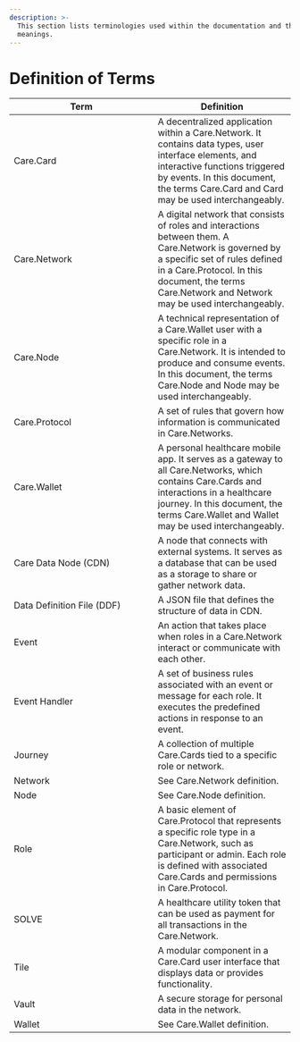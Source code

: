 ```yaml
---
description: >-
  This section lists terminologies used within the documentation and their
  meanings.
---
```


# Definition of Terms



<table><thead><tr><th width="242">Term</th><th>Definition</th></tr></thead><tbody><tr><td>Care.Card</td><td>A decentralized application within a Care.Network. It contains data types, user interface elements, and interactive functions triggered by events. In this document, the terms Care.Card and Card may be used interchangeably.</td></tr><tr><td>Care.Network</td><td>A digital network that consists of roles and interactions between them. A Care.Network is governed by a specific set of rules defined in a Care.Protocol. In this document, the terms Care.Network and Network may be used interchangeably.</td></tr><tr><td>Care.Node</td><td>A technical representation of a Care.Wallet user with a specific role in a Care.Network. It is intended to produce and consume events. In this document, the terms Care.Node and Node may be used interchangeably.</td></tr><tr><td>Care.Protocol</td><td>A set of rules that govern how information is communicated in Care.Networks.</td></tr><tr><td>Care.Wallet</td><td>A personal healthcare mobile app. It serves as a gateway to all Care.Networks, which contains Care.Cards and interactions in a healthcare journey. In this document, the terms Care.Wallet and Wallet may be used interchangeably.</td></tr><tr><td>Care Data Node (CDN)</td><td>A node that connects with external systems. It serves as a database that can be used as a storage to share or gather network data.</td></tr><tr><td>Data Definition File (DDF)</td><td>A JSON file that defines the structure of data in CDN.</td></tr><tr><td>Event</td><td>An action that takes place when roles in a Care.Network interact or communicate with each other.</td></tr><tr><td>Event Handler</td><td>A set of business rules associated with an event or message for each role. It executes the predefined actions in response to an event.</td></tr><tr><td>Journey</td><td>A collection of multiple Care.Cards tied to a specific role or network.</td></tr><tr><td>Network</td><td>See Care.Network definition.</td></tr><tr><td>Node</td><td>See Care.Node definition.</td></tr><tr><td>Role</td><td>A basic element of Care.Protocol that represents a specific role type in a Care.Network, such as participant or admin. Each role is defined with associated Care.Cards and permissions in Care.Protocol.</td></tr><tr><td>SOLVE</td><td>A healthcare utility token that can be used as payment for all transactions in the Care.Network.</td></tr><tr><td>Tile</td><td>A modular component in a Care.Card user interface that displays data or provides functionality.</td></tr><tr><td>Vault</td><td>A secure storage for personal data in the network.</td></tr><tr><td>Wallet</td><td>See Care.Wallet definition.</td></tr></tbody></table>

